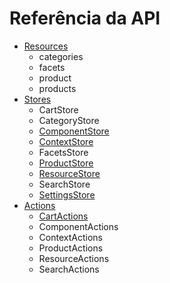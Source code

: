 # Referência da API

- [Resources](/resources/README.md)
  - categories
  - facets
  - product
  - products
- [Stores](/stores/README.md)
  - CartStore
  - CategoryStore
  - [ComponentStore](/stores/ComponentStore.md)
  - [ContextStore](/stores/ContextStore.md)
  - FacetsStore
  - [ProductStore](/stores/ProductStore.md)
  - [ResourceStore](/stores/ResourceStore.md)
  - SearchStore
  - [SettingsStore](/stores/SettingsStore.md)
- [Actions](/actions/README.md)
  - [CartActions](/api/actions/CartActions.md)
  - ComponentActions
  - ContextActions
  - ProductActions
  - ResourceActions
  - SearchActions
